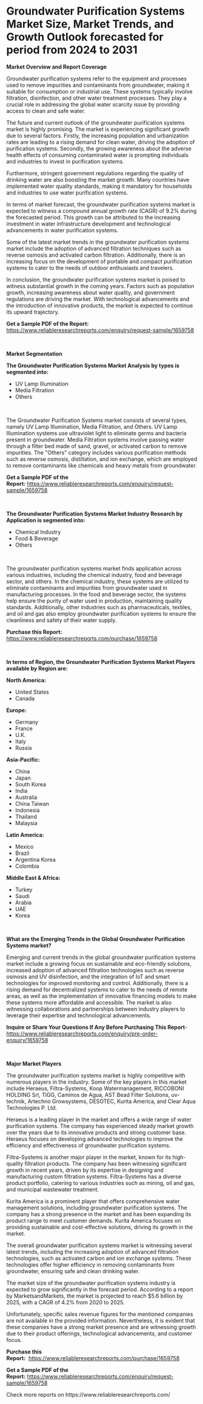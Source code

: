 <p><h1>Groundwater Purification Systems Market Size, Market Trends, and Growth Outlook forecasted for period from 2024 to 2031</h1></p><p><strong>Market Overview and Report Coverage</strong></p>
<p><p>Groundwater purification systems refer to the equipment and processes used to remove impurities and contaminants from groundwater, making it suitable for consumption or industrial use. These systems typically involve filtration, disinfection, and other water treatment processes. They play a crucial role in addressing the global water scarcity issue by providing access to clean and safe water.</p><p>The future and current outlook of the groundwater purification systems market is highly promising. The market is experiencing significant growth due to several factors. Firstly, the increasing population and urbanization rates are leading to a rising demand for clean water, driving the adoption of purification systems. Secondly, the growing awareness about the adverse health effects of consuming contaminated water is prompting individuals and industries to invest in purification systems.</p><p>Furthermore, stringent government regulations regarding the quality of drinking water are also boosting the market growth. Many countries have implemented water quality standards, making it mandatory for households and industries to use water purification systems.</p><p>In terms of market forecast, the groundwater purification systems market is expected to witness a compound annual growth rate (CAGR) of 9.2% during the forecasted period. This growth can be attributed to the increasing investment in water infrastructure development and technological advancements in water purification systems.</p><p>Some of the latest market trends in the groundwater purification systems market include the adoption of advanced filtration techniques such as reverse osmosis and activated carbon filtration. Additionally, there is an increasing focus on the development of portable and compact purification systems to cater to the needs of outdoor enthusiasts and travelers.</p><p>In conclusion, the groundwater purification systems market is poised to witness substantial growth in the coming years. Factors such as population growth, increasing awareness about water quality, and government regulations are driving the market. With technological advancements and the introduction of innovative products, the market is expected to continue its upward trajectory.</p></p>
<p><strong>Get a Sample PDF of the Report:</strong> <a href="https://www.reliableresearchreports.com/enquiry/request-sample/1659758">https://www.reliableresearchreports.com/enquiry/request-sample/1659758</a></p>
<p>&nbsp;</p>
<p><strong>Market Segmentation</strong></p>
<p><strong>The Groundwater Purification Systems Market Analysis by types is segmented into:</strong></p>
<p><ul><li>UV Lamp Illumination</li><li>Media Filtration</li><li>Others</li></ul></p>
<p>&nbsp;</p>
<p><p>The Groundwater Purification Systems market consists of several types, namely UV Lamp Illumination, Media Filtration, and Others. UV Lamp Illumination systems use ultraviolet light to eliminate germs and bacteria present in groundwater. Media Filtration systems involve passing water through a filter bed made of sand, gravel, or activated carbon to remove impurities. The "Others" category includes various purification methods such as reverse osmosis, distillation, and ion exchange, which are employed to remove contaminants like chemicals and heavy metals from groundwater.</p></p>
<p><strong>Get a Sample PDF of the Report:</strong>&nbsp;<a href="https://www.reliableresearchreports.com/enquiry/request-sample/1659758">https://www.reliableresearchreports.com/enquiry/request-sample/1659758</a></p>
<p>&nbsp;</p>
<p><strong>The Groundwater Purification Systems Market Industry Research by Application is segmented into:</strong></p>
<p><ul><li>Chemical Industry</li><li>Food & Beverage</li><li>Others</li></ul></p>
<p>&nbsp;</p>
<p><p>The groundwater purification systems market finds application across various industries, including the chemical industry, food and beverage sector, and others. In the chemical industry, these systems are utilized to eliminate contaminants and impurities from groundwater used in manufacturing processes. In the food and beverage sector, the systems help ensure the purity of water used in production, maintaining quality standards. Additionally, other industries such as pharmaceuticals, textiles, and oil and gas also employ groundwater purification systems to ensure the cleanliness and safety of their water supply.</p></p>
<p><strong>Purchase this Report:</strong>&nbsp; <a href="https://www.reliableresearchreports.com/purchase/1659758">https://www.reliableresearchreports.com/purchase/1659758</a></p>
<p>&nbsp;</p>
<p><strong>In terms of Region, the Groundwater Purification Systems Market Players available by Region are:</strong></p>
<p>
    <p> <strong> North America: </strong>
        <ul>
            <li>United States</li>
            <li>Canada</li>
        </ul>
        </p> 
    <p> <strong> Europe: </strong>
        <ul>
            <li>Germany</li>
            <li>France</li>
            <li>U.K.</li>
            <li>Italy</li>
            <li>Russia</li>
        </ul>
        </p> 
    <p> <strong> Asia-Pacific: </strong>
        <ul>
            <li>China</li>
            <li>Japan</li>
            <li>South Korea</li>
            <li>India</li>
            <li>Australia</li>
            <li>China Taiwan</li>
            <li>Indonesia</li>
            <li>Thailand</li>
            <li>Malaysia</li>
        </ul>
        </p> 
    <p> <strong> Latin America: </strong>
        <ul>
            <li>Mexico</li>
            <li>Brazil</li>
            <li>Argentina Korea</li>
            <li>Colombia</li>
        </ul>
        </p> 
    <p> <strong> Middle East & Africa: </strong>
        <ul>
            <li>Turkey</li>
            <li>Saudi</li>
            <li>Arabia</li>
            <li>UAE</li>
            <li>Korea</li>
        </ul>
    </p>
    </p>
<p>&nbsp;</p>
<p><strong>What are the Emerging Trends in the Global Groundwater Purification Systems market?</strong></p>
<p><p>Emerging and current trends in the global groundwater purification systems market include a growing focus on sustainable and eco-friendly solutions, increased adoption of advanced filtration technologies such as reverse osmosis and UV disinfection, and the integration of IoT and smart technologies for improved monitoring and control. Additionally, there is a rising demand for decentralized systems to cater to the needs of remote areas, as well as the implementation of innovative financing models to make these systems more affordable and accessible. The market is also witnessing collaborations and partnerships between industry players to leverage their expertise and technological advancements.</p></p>
<p><strong>Inquire or Share Your Questions If Any Before Purchasing This Report</strong>- <a href="https://www.reliableresearchreports.com/enquiry/pre-order-enquiry/1659758">https://www.reliableresearchreports.com/enquiry/pre-order-enquiry/1659758</a></p>
<p>&nbsp;</p>
<p><strong>Major Market Players</strong></p>
<p><p>The groundwater purification systems market is highly competitive with numerous players in the industry. Some of the key players in this market include Heraeus, Filtra-Systems, Koop Watermanagement, RICCOBONI HOLDING Srl, TIGG, Caminos de Agua, AST Bead Filter Solutions, uv-technik, Artechno Growsystems, DESOTEC, Kurita America, and Clear Aqua Technologies P. Ltd.</p><p>Heraeus is a leading player in the market and offers a wide range of water purification systems. The company has experienced steady market growth over the years due to its innovative products and strong customer base. Heraeus focuses on developing advanced technologies to improve the efficiency and effectiveness of groundwater purification systems.</p><p>Filtra-Systems is another major player in the market, known for its high-quality filtration products. The company has been witnessing significant growth in recent years, driven by its expertise in designing and manufacturing custom filtration systems. Filtra-Systems has a diverse product portfolio, catering to various industries such as mining, oil and gas, and municipal wastewater treatment.</p><p>Kurita America is a prominent player that offers comprehensive water management solutions, including groundwater purification systems. The company has a strong presence in the market and has been expanding its product range to meet customer demands. Kurita America focuses on providing sustainable and cost-effective solutions, driving its growth in the market.</p><p>The overall groundwater purification systems market is witnessing several latest trends, including the increasing adoption of advanced filtration technologies, such as activated carbon and ion exchange systems. These technologies offer higher efficiency in removing contaminants from groundwater, ensuring safe and clean drinking water.</p><p>The market size of the groundwater purification systems industry is expected to grow significantly in the forecast period. According to a report by MarketsandMarkets, the market is projected to reach $5.6 billion by 2025, with a CAGR of 4.2% from 2020 to 2025.</p><p>Unfortunately, specific sales revenue figures for the mentioned companies are not available in the provided information. Nevertheless, it is evident that these companies have a strong market presence and are witnessing growth due to their product offerings, technological advancements, and customer focus.</p></p>
<p><strong>Purchase this Report:</strong>&nbsp;&nbsp;<a href="https://www.reliableresearchreports.com/purchase/1659758">https://www.reliableresearchreports.com/purchase/1659758</a></p>
<p></p>
<p><strong>Get a Sample PDF of the Report:</strong>&nbsp;<a href="https://www.reliableresearchreports.com/enquiry/request-sample/1659758">https://www.reliableresearchreports.com/enquiry/request-sample/1659758</a></p>
<p>Check more reports on https://www.reliableresearchreports.com/</p>